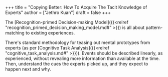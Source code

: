 +++
title = "Copying Better: How To Acquire The Tacit Knowledge of Experts"
author = ["Jethro Kuan"]
draft = false
+++

The [Recognition-primed Decision-making Model]({{<relref "recognition_primed_decision_making_model.md#" >}}) is all about pattern-matching to
existing experiences.

There's standard methodology for teasing out mental prototypes from experts (as
per [Cognitive Task Analysis]({{<relref "cognitive_task_analysis.md#" >}})). Events should be described linearly, as
experienced, without revealing more information than available at the time.
Then, understand the cues the experts picked up, and they expect to happen next
and why.